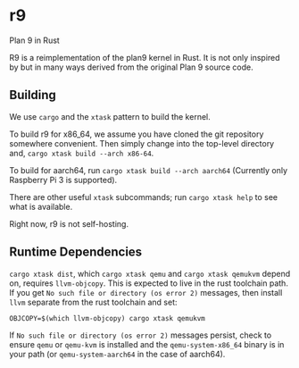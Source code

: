 # r9

Plan 9 in Rust

R9 is a reimplementation of the plan9 kernel in Rust. It is
not only inspired by but in many ways derived from the original
Plan 9 source code.

## Building

We use `cargo` and the `xtask` pattern to build the kernel.

To build r9 for x86_64, we assume you have cloned the git repository
somewhere convenient. Then simply change into the top-level
directory and, `cargo xtask build --arch x86-64`.

To build for aarch64, run `cargo xtask build --arch aarch64` (Currently only Raspberry Pi 3 is supported).

There are other useful `xtask` subcommands; run
`cargo xtask help` to see what is available.

Right now, r9 is not self-hosting.

## Runtime Dependencies

`cargo xtask dist`, which `cargo xtask qemu` and
`cargo xtask qemukvm` depend on, requires `llvm-objcopy`.
This is expected to live in the rust toolchain path. If
you get `No such file or directory (os error 2)` messages,
then install `llvm` separate from the rust toolchain and set:

```
OBJCOPY=$(which llvm-objcopy) cargo xtask qemukvm
```

If `No such file or directory (os error 2)` messages persist,
check to ensure `qemu` or `qemu-kvm` is installed and the
`qemu-system-x86_64` binary is in your path (or `qemu-system-aarch64` in the case of aarch64).
